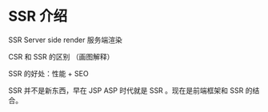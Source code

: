 # SSR 介绍

SSR Server side render 服务端渲染

CSR 和 SSR 的区别 （画图解释）

SSR 的好处：性能 + SEO

SSR 并不是新东西，早在 JSP ASP 时代就是 SSR 。现在是前端框架和 SSR 的结合。
